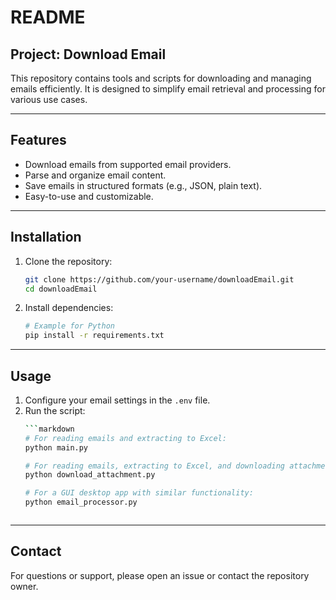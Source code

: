 # README

## Project: Download Email

This repository contains tools and scripts for downloading and managing emails efficiently. It is designed to simplify email retrieval and processing for various use cases.

---

## Features

- Download emails from supported email providers.
- Parse and organize email content.
- Save emails in structured formats (e.g., JSON, plain text).
- Easy-to-use and customizable.

---

## Installation

1. Clone the repository:
    ```bash
    git clone https://github.com/your-username/downloadEmail.git
    cd downloadEmail
    ```

2. Install dependencies:
    ```bash
    # Example for Python
    pip install -r requirements.txt
    ```

---

## Usage

1. Configure your email settings in the `.env` file.
2. Run the script:
    ```bash
    ```markdown
    # For reading emails and extracting to Excel:
    python main.py

    # For reading emails, extracting to Excel, and downloading attachments:
    python download_attachment.py

    # For a GUI desktop app with similar functionality:
    python email_processor.py
    ```
    ```

---


## Contact

For questions or support, please open an issue or contact the repository owner.
